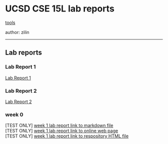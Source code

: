 # UCSD CSE 15L lab reports
[tools](Drafts\construction_site.html)

author: zilin
___
## Lab reports
### Lab Report 1
[Lab Report 1](https://kiminus.github.io/cse15l-lab-reports/Lab_Report_1/Lab_Report_1)

### Lab Report 2
[Lab Report 2](https://kiminus.github.io/cse15l-lab-reports/Lab_Report_2/Lab_Report_2)

### week 0
[TEST ONLY] [week 1 lab report link to markdown file](lab-report-week1.md)    
[TEST ONLY] [week 1 lab report link to online web page](https://kiminus.github.io/cse15l-lab-reports/lab-report-week1)   
[TEST ONLY] [week 1 lab report link to respository HTML file](lab-report-week1.html)
